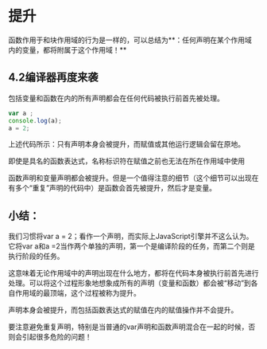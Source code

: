 # 提升

函数作用于和块作用域的行为是一样的，可以总结为**：任何声明在某个作用域内的变量，都将附属于这个作用域！**

## 4.2编译器再度来袭

包括变量和函数在内的所有声明都会在任何代码被执行前首先被处理。

```js
var a ;
console.log(a);
a = 2;
```

上述代码所示：只有声明本身会被提升，而赋值或其他运行逻辑会留在原地。

即使是具名的函数表达式，名称标识符在赋值之前也无法在所在作用域中使用

函数声明和变量声明都会被提升。但是一个值得注意的细节（这个细节可以出现在有多个“重复”声明的代码中）是函数会首先被提升，然后才是变量。

## 小结：

我们习惯将var a = 2；看作一个声明，而实际上JavaScript引擎并不这么认为。它将var a和a =2当作两个单独的声明，第一个是编译阶段的任务，而第二个则是执行阶段的任务。

这意味着无论作用域中的声明出现在什么地方，都将在代码本身被执行前首先进行处理。可以将这个过程形象地想象成所有的声明（变量和函数）都会被“移动”到各自作用域的最顶端，这个过程被称为提升。

声明本身会被提升，而包括函数表达式的赋值在内的赋值操作并不会提升。

要注意避免重复声明，特别是当普通的var声明和函数声明混合在一起的时候，否则会引起很多危险的问题！